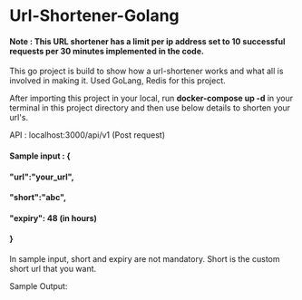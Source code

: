 # Url-Shortener-Golang
#### Note : This URL shortener has a limit per ip address set to 10 successful requests per 30 minutes implemented in the code. 

This go project is build to show how a url-shortener works and what all is involved in making it. 
Used GoLang, Redis for this project. 

After importing this project in your local, run **docker-compose up -d** in your terminal in this project directory and then use below details to shorten your url's. 

API : 
localhost:3000/api/v1 (Post request)
#### Sample input : {
   ####  "url":"your_url",
  #### "short":"abc",
#### "expiry": 48 (in hours)
#### }

In sample input, short and expiry are not mandatory. Short is the custom short url that you want. 

Sample Output: 
